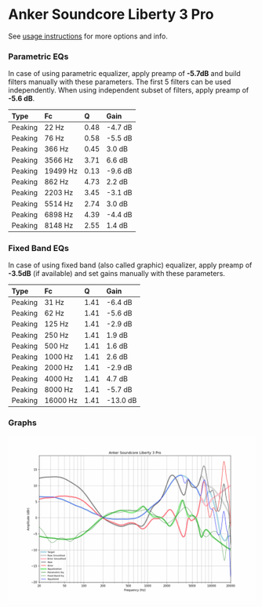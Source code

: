 # Anker Soundcore Liberty 3 Pro
See [usage instructions](https://github.com/jaakkopasanen/AutoEq#usage) for more options and info.

### Parametric EQs
In case of using parametric equalizer, apply preamp of **-5.7dB** and build filters manually
with these parameters. The first 5 filters can be used independently.
When using independent subset of filters, apply preamp of **-5.6 dB**.

| Type    | Fc       |    Q | Gain    |
|:--------|:---------|:-----|:--------|
| Peaking | 22 Hz    | 0.48 | -4.7 dB |
| Peaking | 76 Hz    | 0.58 | -5.5 dB |
| Peaking | 366 Hz   | 0.45 | 3.0 dB  |
| Peaking | 3566 Hz  | 3.71 | 6.6 dB  |
| Peaking | 19499 Hz | 0.13 | -9.6 dB |
| Peaking | 862 Hz   | 4.73 | 2.2 dB  |
| Peaking | 2203 Hz  | 3.45 | -3.1 dB |
| Peaking | 5514 Hz  | 2.74 | 3.0 dB  |
| Peaking | 6898 Hz  | 4.39 | -4.4 dB |
| Peaking | 8148 Hz  | 2.55 | 1.4 dB  |

### Fixed Band EQs
In case of using fixed band (also called graphic) equalizer, apply preamp of **-3.5dB**
(if available) and set gains manually with these parameters.

| Type    | Fc       |    Q | Gain     |
|:--------|:---------|:-----|:---------|
| Peaking | 31 Hz    | 1.41 | -6.4 dB  |
| Peaking | 62 Hz    | 1.41 | -5.6 dB  |
| Peaking | 125 Hz   | 1.41 | -2.9 dB  |
| Peaking | 250 Hz   | 1.41 | 1.9 dB   |
| Peaking | 500 Hz   | 1.41 | 1.6 dB   |
| Peaking | 1000 Hz  | 1.41 | 2.6 dB   |
| Peaking | 2000 Hz  | 1.41 | -2.9 dB  |
| Peaking | 4000 Hz  | 1.41 | 4.7 dB   |
| Peaking | 8000 Hz  | 1.41 | -5.7 dB  |
| Peaking | 16000 Hz | 1.41 | -13.0 dB |

### Graphs
![](./Anker%20Soundcore%20Liberty%203%20Pro.png)
